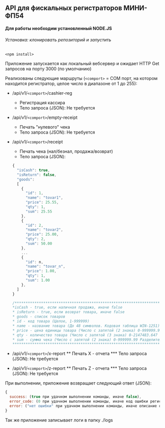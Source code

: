 ## API для фискальных регистраторов МИНИ-ФП54

#### Для работы необходим установленный NODE.JS

###### Установка: клонировать репозиторий и запустить
`<npm install>`

Приложение запускается как локальный вебсервер и ожидает HTTP Get 
запросов на порту 3000 (по умолчанию)

Реализованы следующие маршруты 
(`<comport>` = СОМ порт, на котором находится регистратор, целое число в диапазоне от 1 до 255):

* /api/v1/`<comport>`/cashier-reg
    * Регистрация кассира
    * Тело запроса (JSON): Не требуется

* /api/v1/`<comport>`/empty-receipt
    * Печать "нулевого" чека
    * Тело запроса (JSON): Не требуется

* /api/v1/`<comport>`/receipt
    * Печать чека (нал/безнал, продажа/возврат)
    * Тело запроса (JSON):
    ```javascript
    {
      "isCash": true,
      "isReturn": false,
      "goods": 
      [
        {
          "id": 1,
          "name": "tovar1",
          "price": 25.55,
          "qty": 1,
          "sum": 25.55
        },
        {
          "id": 2,
          "name": "tovar2",
          "price": 25.00,
          "qty": 2,
          "sum": 50.00
        },
        ...
        {
          "id": n,
          "name": "tovar_n",
          "price": 1.00,
          "qty": 1,
          "sum": 1.00
        },
      ]
    }
    
    /***************************************************************************************************************** 
    *isCash - true, если наличная продажа, иначе false
    * isReturn - true, если возврат товара, иначе false
    * goods - список товаров
    * id - код товара (Целое, 1-999999)
    * name - название товара (До 48 символов. Кодовая таблица WIN-1251)
    * price - цена единицы товара (Число с запятой (2 знака) 0-999999.99 Разделитель целой и дробной частей – точка)
    * qty - количество товара (Число с запятой (3 знака) 0-2147483.647 Разделитель целой и дробной частей – точка)
    * sum - сумма чека (Число с запятой (2 знака) 0-999999.99 Разделитель целой и дробной частей – точка)
    *****************************************************************************************************************/
    ```

 * /api/v1/`<comport>`/x-report
    ** Печать Х - отчета
    *** Тело запроса (JSON): Не требуется

 * /api/v1/`<comport>`/z-report
    ** Печать Z - отчета
    *** Тело запроса (JSON): Не требуется

При выполнении, приложение возвращает следующий ответ (JSON):
```javascript
{
  success: (true при удачном выполнении команды, иначе false),
  error_code: (0 при удачном выполнении команды, иначе код ошибки регистратора),
  error: ("нет ошибки" при удачном выполнении команды, иначе описание ошибки)
}
```
Так же приложение записывает логи в папку ./logs
